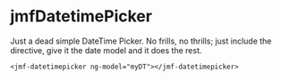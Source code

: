 # jmfDatetimePicker
Just a dead simple DateTime Picker.
No frills, no thrills; just include the directive, give it the date model and it does the rest.

`<jmf-datetimepicker ng-model="myDT"></jmf-datetimepicker>`

